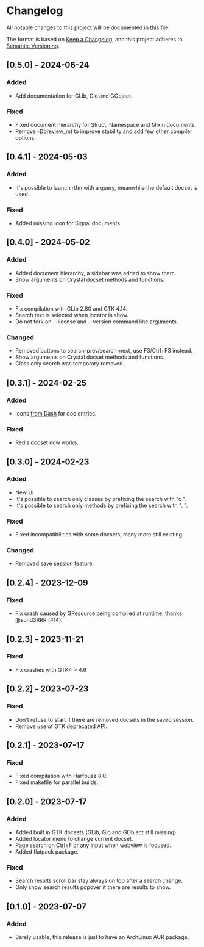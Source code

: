 # Changelog
All notable changes to this project will be documented in this file.

The format is based on [Keep a Changelog](https://keepachangelog.com/en/1.0.0/),
and this project adheres to [Semantic Versioning](https://semver.org/spec/v2.0.0.html).

## [0.5.0] - 2024-06-24
### Added
- Add documentation for GLib, Gio and GObject.

### Fixed
- Fixed document hierarchy for Struct, Namespace and Mixin documents.
- Remove -Dpreview_mt to improve stability and add few other compiler options.

## [0.4.1] - 2024-05-03
### Added
- It's possible to launch rtfm with a query, meanwhile the default docset is used.

### Fixed
- Added missing icon for Signal documents.

## [0.4.0] - 2024-05-02
### Added
- Added document hierarchy, a sidebar was added to show them.
- Show arguments on Crystal docset methods and functions.

### Fixed
- Fix compilation with GLib 2.80 and GTK 4.14.
- Search text is selected when locator is show.
- Do not fork on --license and --version command line arguments.

### Changed
- Removed buttons to search-prev/search-next, use F3/Ctrl+F3 instead.
- Show arguments on Crystal docset methods and functions.
- Class only search was temporary removed.

## [0.3.1] - 2024-02-25
### Added
- Icons [from Dash](https://github.com/Kapeli/Dash-X-Platform-Resources) for doc entries.
### Fixed
- Redis docset now works.

## [0.3.0] - 2024-02-23
### Added
- New UI
- It's possible to search only classes by prefixing the search with "c ".
- It's possible to search only methods by prefixing the search with ". ".

### Fixed
- Fixed incompatibilities with some docsets, many more still existing.

### Changed
- Removed save session feature.

## [0.2.4] - 2023-12-09
### Fixed
- Fix crash caused by GResource being compiled at runtime, thanks @sund3RRR (#14).

## [0.2.3] - 2023-11-21
### Fixed
- Fix crashes with GTK4 > 4.6

## [0.2.2] - 2023-07-23
### Fixed
- Don't refuse to start if there are removed docsets in the saved session.
- Remove use of GTK deprecated API.

## [0.2.1] - 2023-07-17
### Fixed
- Fixed compilation with Harfbuzz 8.0.
- Fixed makefile for parallel builds.

## [0.2.0] - 2023-07-17
### Added
- Added built in GTK docsets (GLib, Gio and GObject still missing).
- Added locator menu to change current docset.
- Page search on Ctrl+F or any input when webview is focused.
- Added flatpack package.

### Fixed
- Search results scroll bar stay always on top after a search change.
- Only show search results popover if there are results to show.

## [0.1.0] - 2023-07-07
### Added
- Barely usable, this release is just to have an ArchLinux AUR package.

